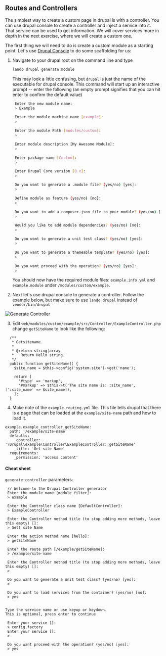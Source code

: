## Routes and Controllers

The simplest way to create a custom page in drupal is with a controller. You can use drupal console to create a controller and inject a service into it. That service can be used to get information. We will cover services more in depth in the next exercise, where we will create a custom one.

The first thing we will need to do is create a custom module as a starting point. Let's use [Drupal Console](https://drupalconsole.com/) to do some scaffolding for us:

1. Navigate to your drupal root on the command line and type

    ```bash
    lando drupal generate:module
    ```

    This may look a little confusing, but `drupal` is just the name of the executable for drupal console. This command will start up an interactive prompt -- enter the following (an empty prompt signifies that you can hit enter to confirm the default value)

    ```bash
     Enter the new module name:
     > Example

     Enter the module machine name [example]:
     >

     Enter the module Path [modules/custom]:
     >

     Enter module description [My Awesome Module]:
     >

     Enter package name [Custom]:
     >

     Enter Drupal Core version [8.x]:
     >

     Do you want to generate a .module file? (yes/no) [yes]:
     >

     Define module as feature (yes/no) [no]:
     >

     Do you want to add a composer.json file to your module? (yes/no) [yes]:
     >

     Would you like to add module dependencies? (yes/no) [no]:
     >

     Do you want to generate a unit test class? (yes/no) [yes]:
     >

     Do you want to generate a themeable template? (yes/no) [yes]:
     >

     Do you want proceed with the operation? (yes/no) [yes]:
     >

    ```

    You should now have the required module files: `example.info.yml` and `example.module` under `/modules/custom/example`.

2. Next let's use drupal console to generate a controller. Follow the example below, but make sure to use `lando drupal` instead of `vendor/bin/drupal`

![Generate Controller](https://user-images.githubusercontent.com/159693/45672711-bd397c00-badd-11e8-9660-08010da7949d.png)

3. Edit `web/modules/custom/example/src/Controller/ExampleController.php` change `getSiteName` to look like the following:

```
  /**
   * Getsitename.
   *
   * @return string|array
   *   Return Hello string.
   */
  public function getSiteName() {
    $site_name = $this->config('system.site')->get('name');

    return [
      '#type' => 'markup',
      '#markup' => $this->t('The site name is: :site_name', [':site_name' => $site_name]),
    ];
  }
```

4. Make note of the `example.routing.yml` file. This file tells drupal that there is a page that can be loaded at the `example/site-name` path and how to load it.

```
example.example_controller_getSiteName:
  path: '/example/site-name'
  defaults:
    _controller: '\Drupal\example\Controller\ExampleController::getSiteName'
    _title: 'Get site Name'
  requirements:
    _permission: 'access content'
```

#### Cheat sheet
`generate:controller` parameters:

```
 // Welcome to the Drupal Controller generator
 Enter the module name [module_filter]:
 > example

 Enter the Controller class name [DefaultController]:
 > ExampleController

 Enter the Controller method title (to stop adding more methods, leave this empty) []:
 > Gett site Name

 Enter the action method name [hello]:
 > getSiteName

 Enter the route path [/example/getSiteName]:
 > /example/site-name

 Enter the Controller method title (to stop adding more methods, leave this empty) []:
 > 

 Do you want to generate a unit test class? (yes/no) [yes]:
 > 

 Do you want to load services from the container? (yes/no) [no]:
 > yes


Type the service name or use keyup or keydown.
This is optional, press enter to continue

 Enter your service []:
 > config.factory
 Enter your service []:
 > 

 Do you want proceed with the operation? (yes/no) [yes]:
 > yes
```
